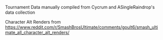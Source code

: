 Tournament Data manually compiled from Cycrum and ASingleRaindrop's data collection

Character Alt Renders from https://www.reddit.com/r/SmashBrosUltimate/comments/goult6/smash_ultimate_all_character_alt_renders/
